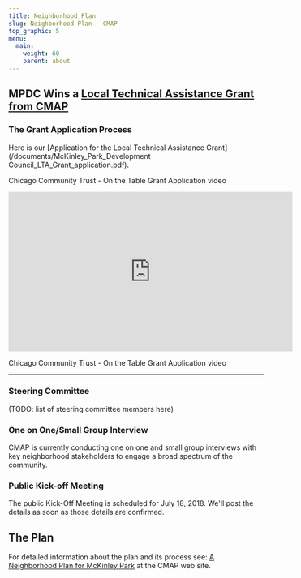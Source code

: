 ```yaml
---
title: Neighborhood Plan
slug: Neighborhood Plan - CMAP
top_graphic: 5
menu:
  main:
    weight: 60
    parent: about
---
```


## MPDC Wins a [Local Technical Assistance Grant from CMAP](http://www.cmap.illinois.gov/programs/LTA/mckinley-park)

### The Grant Application Process
Here is our [Application for the Local Technical Assistance Grant](/documents/McKinley_Park_Development Council_LTA_Grant_application.pdf).


Chicago Community Trust - On the Table Grant Application video

<iframe width="560" height="315" src="https://www.youtube.com/embed/bAoHvvL1Gkc" frameborder="0" allow="autoplay; encrypted-media" allowfullscreen></iframe>

Chicago Community Trust - On the Table Grant Application video
***
  
  
### Steering Committee

(TODO: list of steering committee members here)

### One on One/Small Group Interview

CMAP is currently conducting one on one and small group interviews with key neighborhood stakeholders to engage a broad spectrum of the community.

### Public Kick-off Meeting

The public Kick-Off Meeting is scheduled for July 18, 2018. We'll post the details as soon as those details are confirmed.

## The Plan

For detailed information about the plan and its process see: [A Neighborhood Plan for McKinley Park](http://www.cmap.illinois.gov/programs/LTA/mckinley-park) at the CMAP web site.
